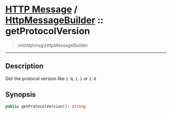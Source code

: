 # [HTTP Message](http.md) / [HttpMessageBuilder](http-HttpMessageBuilder.md) :: getProtocolVersion
 > im\http\msg\HttpMessageBuilder
____

## Description
Get the protocol version like `1.0`, `1.1` or `2.0`

## Synopsis
```php
public getProtocolVersion(): string
```
